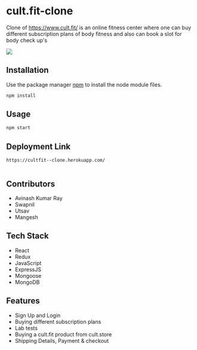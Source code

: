# cult.fit-clone

Clone of <a href="/">https://www.cult.fit/</a> is an online fitness center where one can buy different subscription plans of body fitness and also can book a slot for body check up's

<img src="https://cdn-images.cure.fit/www-curefit-com/image/upload/fl_progressive,f_auto,q_auto:eco,w_1440,ar_1360:500/dpr_2/image/vm/892683b3-7933-4842-a524-7be760b4293a.jpg"/>

## Installation

Use the package manager [npm](https://docs.npmjs.com/cli/v6/commands/npm-install) to install the node module files.

```bash
npm install
```

## Usage

```python
npm start
```

## Deployment Link
```url
https://cultfit--clone.herokuapp.com/
  
```

## Contributors
- Avinash Kumar Ray
- Swapnil 
- Utsav
- Mangesh

## Tech Stack
- React
- Redux
- JavaScript
- ExpressJS
- Mongoose
- MongoDB

## Features
- Sign Up and Login
- Buying different subscription plans
- Lab tests
- Buying a cult.fit product from cult.store
- Shipping Details, Payment & checkout

